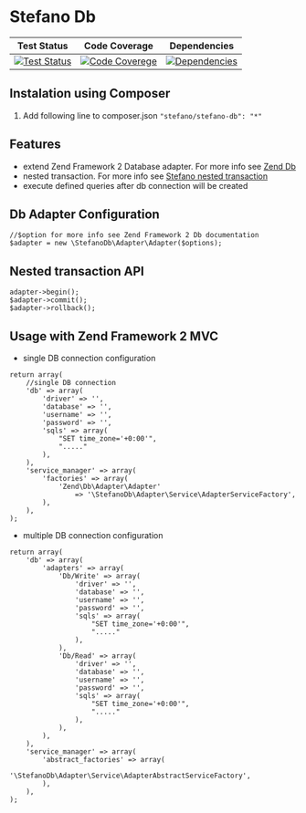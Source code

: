 Stefano Db
===================

| Test Status | Code Coverage | Dependencies |
| :---: | :---: | :---: |
| [![Test Status](https://secure.travis-ci.org/bartko-s/stefano-db.png?branch=master)](https://travis-ci.org/bartko-s/stefano-db) | [![Code Coverege](https://coveralls.io/repos/bartko-s/stefano-db/badge.png?branch=master)](https://coveralls.io/r/bartko-s/stefano-db?branch=master) | [![Dependencies](https://www.versioneye.com/user/projects/51bc294809732f0002004f51/badge.png)](https://www.versioneye.com/user/projects/51bc294809732f0002004f51) |

Instalation using Composer
--------------------------
1. Add following line to composer.json  ``` "stefano/stefano-db": "*" ```

Features
------------
- extend Zend Framework 2 Database adapter. For more info see [Zend Db](http://framework.zend.com/manual/2.3/en/index.html#zend-db)
- nested transaction. For more info see [Stefano nested transaction](https://github.com/bartko-s/stefano-nested-transaction/)
- execute defined queries after db connection will be created


Db Adapter Configuration
------------------------

```
//$option for more info see Zend Framework 2 Db documentation
$adapter = new \StefanoDb\Adapter\Adapter($options);
```

Nested transaction API
----------------------

```
adapter->begin();
$adapter->commit();
$adapter->rollback();
```

Usage with Zend Framework 2 MVC
-------------------------------

- single DB connection configuration

```
return array(
    //single DB connection
    'db' => array(
        'driver' => '',
        'database' => '',
        'username' => '',
        'password' => '',
        'sqls' => array(
            "SET time_zone='+0:00'",
            "....."
        ),
    ),
    'service_manager' => array(
        'factories' => array(
            'Zend\Db\Adapter\Adapter'
                => '\StefanoDb\Adapter\Service\AdapterServiceFactory',
        ),
    ),
);
```

- multiple DB connection configuration

```
return array(
    'db' => array(
        'adapters' => array(
            'Db/Write' => array(
                'driver' => '',
                'database' => '',
                'username' => '',
                'password' => '',
                'sqls' => array(
                    "SET time_zone='+0:00'",
                    "....."
                ),
            ),
            'Db/Read' => array(
                'driver' => '',
                'database' => '',
                'username' => '',
                'password' => '',
                'sqls' => array(
                    "SET time_zone='+0:00'",
                    "....."
                ),
            ),
        ),
    ),
    'service_manager' => array(
        'abstract_factories' => array(
            '\StefanoDb\Adapter\Service\AdapterAbstractServiceFactory',
        ),
    ),
);
```

